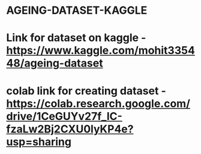 # AGEING-DATASET-KAGGLE
# Link for dataset on kaggle - https://www.kaggle.com/mohit335448/ageing-dataset
# colab link for creating dataset - https://colab.research.google.com/drive/1CeGUYv27f_lC-fzaLw2Bj2CXU0lyKP4e?usp=sharing
